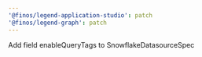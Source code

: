 ```yaml
---
'@finos/legend-application-studio': patch
'@finos/legend-graph': patch
---
```


Add field enableQueryTags to SnowflakeDatasourceSpec
